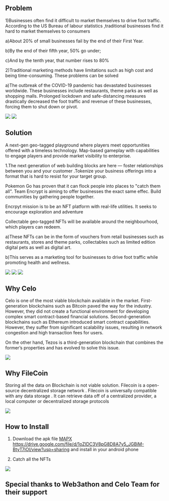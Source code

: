 ## Problem


1)Businesses often find it difficult to market themselves to drive foot traffic. According to the US Bureau of labour statistics ,traditional businesses find it hard to market themselves to consumers

a)About 20% of small businesses fail by the end of their First Year.

b)By the end of their fifth year, 50% go under;

c)And by the tenth year, that number rises to 80%

2)Traditional marketing methods have limitations such as high cost and being time-consuming. These problems can be solved

a)The outbreak of the COVID-19 pandemic has devastated businesses worldwide. These businesses include restaurants, theme parks as well as shopping malls. Prolonged lockdown and safe-distancing measures drastically decreased the foot traffic and revenue of these businesses, forcing them to shut down or pivot.



<img src='./screenshot/map.jpg' />

<img src='./screenshot/proto.jpg' />

## Solution

A next-gen geo-tagged playground where players meet opportunities offered with a timeless technology. Map-based gameplay with capabilities to engage players and provide market visibility to enterprise.

1.The next generation of web building blocks are here — foster relationships between you and your customer .Tokenize your business offerings into a format that is hard to resist for your target group.

Pokemon Go has proven that it can flock people into places to "catch them all". Team Encrypt is aiming to offer businesses the exact same effec. Build communities by gathering people together.

Encrpyt mission is to be an NFT platform with real-life utilities. It seeks to encourage exploration and adventure

Collectable geo-tagged NFTs will be available around the neighbourhood, which players can redeem.

a)These NFTs can be in the form of vouchers from retail businesses such as restaurants, stores and theme parks, collectables such as limited edition digital pets as well as digital art.

b)This serves as a marketing tool for businesses to drive foot traffic while promoting health and wellness.

<img src='./screenshot/location.png' />

<img src='./screenshot/voucher.png' />




<img src='./screenshot/celo1.jpg' />

## Why Celo

Celo is one of the most viable blockchain available in the market. First-generation blockchains such as Bitcoin paved the way for the industry. However, they did not create a functional environment for developing complex smart contract-based financial solutions. Second-generation blockchains such as Ethereum introduced smart contract capabilities. However, they suffer from significant scalability issues, resulting in network congestion and high transaction fees for users.

On the other hand, Tezos is a third-generation blockchain that combines the former’s properties and has evolved to solve this issue.

<img src='./screenshot/index.png' />


## Why FileCoin

Storing all the data on Blockchain is not viable solution. Filecoin is a open-source decentralized storage network . Filecoin is universally compatible with any data storage . It can retrieve data off of a centralized provider, a local computer or decentralized storage protocols

<img src='./screenshot/cart.png' />


## How to Install 
1) Download the apk file [MAPX](https://drive.google.com/file/d/1oZIDC3V8pG8D8A7y5_JGBiM-BtyT7iOl/view?usp=sharing) https://drive.google.com/file/d/1oZIDC3V8pG8D8A7y5_JGBiM-BtyT7iOl/view?usp=sharing and install in your android phone 

2) Catch all the NFTs

<img src='./screenshot/proto1.jpg' />

## Special thanks to Web3athon and Celo Team for their support 